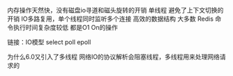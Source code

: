内存操作天然快，没有磁盘io寻道和磁头旋转的开销 
单线程 避免了上下文切换的开销
IO多路复用，单个线程同时监听多个连接
高效的数据结构
大多数 Redis 命令执行时间复杂度较低 都是O1 On的操作



链接：IO模型 select poll epoll



为什么6.0又引入了多线程
网络IO的协议解析会阻塞线程，多线程用来处理网络请求的
